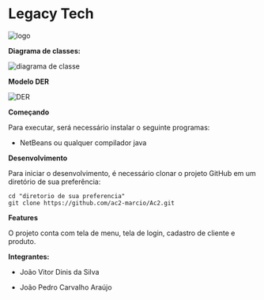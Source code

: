 # **Legacy Tech**
![logo](https://user-images.githubusercontent.com/63886659/97929447-f8dc4200-1d47-11eb-8486-6c09408e3d5f.jpg)


**Diagrama de classes:**

![diagrama de classe](https://user-images.githubusercontent.com/63886659/101419970-f71a1700-38cf-11eb-8488-d92e2774ef8d.png)


**Modelo DER**

![DER](https://user-images.githubusercontent.com/63886659/101414981-d947b480-38c5-11eb-8895-4d71cf0c36ce.png)

**Começando**

Para executar, será necessário instalar o seguinte programas:

- NetBeans ou qualquer compilador java


**Desenvolvimento**

Para iniciar o desenvolvimento, é necessário clonar o projeto GitHub em um diretório de sua preferência:

```shell
cd "diretorio de sua preferencia"
git clone https://github.com/ac2-marcio/Ac2.git
```

**Features**

O projeto conta com tela de menu, tela de login, cadastro de cliente e produto.

**Integrantes:**

- João Vitor Dinis da Silva

- João Pedro Carvalho Araújo
